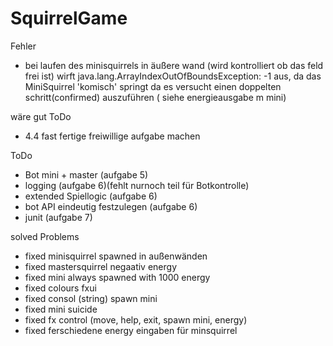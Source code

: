 # SquirrelGame

Fehler
- bei laufen des minisquirrels in äußere wand (wird kontrolliert ob das feld frei ist) wirft java.lang.ArrayIndexOutOfBoundsException: -1 aus, da das MiniSquirrel 'komisch' springt da es versucht einen doppelten schritt(confirmed) auszuführen ( siehe energieausgabe m mini)

wäre gut ToDo
- 4.4 fast fertige freiwillige aufgabe machen

ToDo
- Bot mini + master (aufgabe 5)
- logging (aufgabe 6)(fehlt nurnoch teil für Botkontrolle)
- extended Spiellogic (aufgabe 6)
- bot API eindeutig festzulegen (aufgabe 6)
- junit (aufgabe 7)

solved Problems
- fixed minisquirrel spawned in außenwänden
- fixed mastersquirrel negaativ energy
- fixed mini always spawned with 1000 energy
- fixed colours fxui
- fixed consol (string) spawn mini
- fixed mini suicide
- fixed fx control (move, help, exit, spawn mini, energy)
- fixed ferschiedene energy eingaben für minsquirrel

